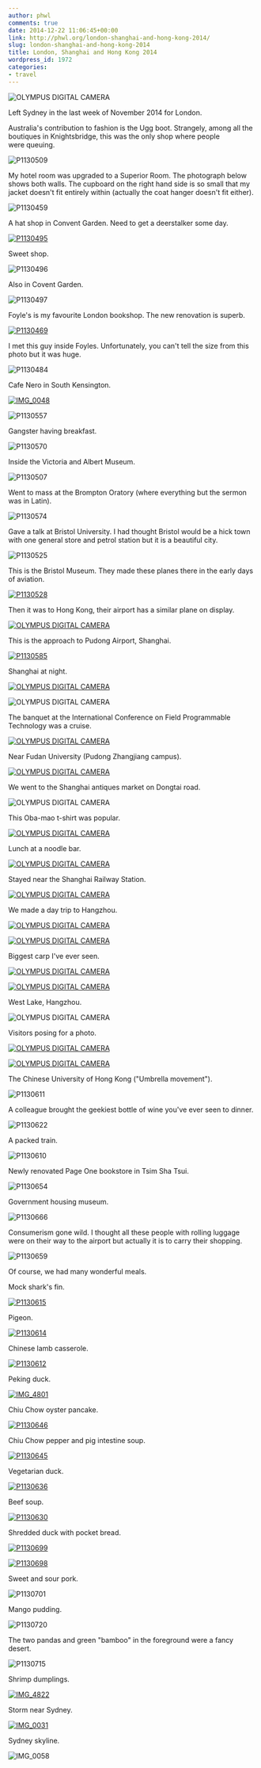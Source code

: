 ```yaml
---
author: phwl
comments: true
date: 2014-12-22 11:06:45+00:00
link: http://phwl.org/london-shanghai-and-hong-kong-2014/
slug: london-shanghai-and-hong-kong-2014
title: London, Shanghai and Hong Kong 2014
wordpress_id: 1972
categories:
- travel
---
```


![OLYMPUS DIGITAL CAMERA](http://phwl.org/wp-content/uploads/2014/12/PC140137-1024x768.jpg)

Left Sydney in the last week of November 2014 for London.

<!-- more -->

Australia's contribution to fashion is the Ugg boot. Strangely, among all the boutiques in Knightsbridge, this was the only shop where people were queuing.

![P1130509](http://phwl.org/wp-content/uploads/2014/12/P1130509-1024x768.jpg)

My hotel room was upgraded to a Superior Room. The photograph below shows both walls. The cupboard on the right hand side is so small that my jacket doesn't fit entirely within (actually the coat hanger doesn't fit either).

![P1130459](http://phwl.org/wp-content/uploads/2014/12/P1130459-1024x768.jpg)

A hat shop in Convent Garden. Need to get a deerstalker some day.

[![P1130495](http://phwl.org/wp-content/uploads/2014/12/P1130495-1024x768.jpg)](http://phwl.org/wp-content/uploads/2014/12/P1130495.jpg)

Sweet shop.

![P1130496](http://phwl.org/wp-content/uploads/2014/12/P1130496-1024x768.jpg)

Also in Covent Garden.

![P1130497](http://phwl.org/wp-content/uploads/2014/12/P1130497-1024x768.jpg)

Foyle's is my favourite London bookshop. The new renovation is superb.

[![P1130469](http://phwl.org/wp-content/uploads/2014/12/P1130469-1024x768.jpg)](http://phwl.org/wp-content/uploads/2014/12/P1130469.jpg)

I met this guy inside Foyles. Unfortunately, you can't tell the size from this photo but it was huge.

![P1130484](http://phwl.org/wp-content/uploads/2014/12/P1130484-1024x768.jpg)

Cafe Nero in South Kensington.

[![IMG_0048](http://phwl.org/wp-content/uploads/2014/12/IMG_0048-1024x764.jpg)](http://phwl.org/wp-content/uploads/2014/12/IMG_0048.jpg)

![P1130557](http://phwl.org/wp-content/uploads/2014/12/P1130557-1024x768.jpg)

Gangster having breakfast.

![P1130570](http://phwl.org/wp-content/uploads/2014/12/P1130570-1024x768.jpg)

Inside the Victoria and Albert Museum.

![P1130507](http://phwl.org/wp-content/uploads/2014/12/P1130507-1024x768.jpg)

Went to mass at the Brompton Oratory (where everything but the sermon was in Latin).

![P1130574](http://phwl.org/wp-content/uploads/2014/12/P1130574-768x1024.jpg)

Gave a talk at Bristol University. I had thought Bristol would be a hick town with one general store and petrol station but it is a beautiful city.

![P1130525](http://phwl.org/wp-content/uploads/2014/12/P1130525-768x1024.jpg)

This is the Bristol Museum. They made these planes there in the early days of aviation.

[![P1130528](http://phwl.org/wp-content/uploads/2014/12/P1130528-1024x768.jpg)](http://phwl.org/wp-content/uploads/2014/12/P1130528.jpg)

Then it was to Hong Kong, their airport has a similar plane on display.

[![OLYMPUS DIGITAL CAMERA](http://phwl.org/wp-content/uploads/2014/12/PC080014-1024x768.jpg)](http://phwl.org/wp-content/uploads/2014/12/PC080014.jpg)

This is the approach to Pudong Airport, Shanghai.

[![P1130585](http://phwl.org/wp-content/uploads/2014/12/P1130585-1024x768.jpg)](http://phwl.org/wp-content/uploads/2014/12/P1130585.jpg)

Shanghai at night.

[![OLYMPUS DIGITAL CAMERA](http://phwl.org/wp-content/uploads/2014/12/PC110102-1024x768.jpg)](http://phwl.org/wp-content/uploads/2014/12/PC110102.jpg)

![OLYMPUS DIGITAL CAMERA](http://phwl.org/wp-content/uploads/2014/12/PC110103-1024x768.jpg)

The banquet at the International Conference on Field Programmable Technology was a cruise.

[![OLYMPUS DIGITAL CAMERA](http://phwl.org/wp-content/uploads/2014/12/PC110027-1024x768.jpg)](http://phwl.org/wp-content/uploads/2014/12/PC110027.jpg)

Near Fudan University (Pudong Zhangjiang campus).

[![OLYMPUS DIGITAL CAMERA](http://phwl.org/wp-content/uploads/2014/12/PC090020-1024x768.jpg)](http://phwl.org/wp-content/uploads/2014/12/PC090020.jpg)

We went to the Shanghai antiques market on Dongtai road.

![OLYMPUS DIGITAL CAMERA](http://phwl.org/wp-content/uploads/2014/12/PC140150-1024x768.jpg)

This Oba-mao t-shirt was popular.

[![OLYMPUS DIGITAL CAMERA](http://phwl.org/wp-content/uploads/2014/12/PC140158-1024x768.jpg)](http://phwl.org/wp-content/uploads/2014/12/PC140158.jpg)

Lunch at a noodle bar.

[![OLYMPUS DIGITAL CAMERA](http://phwl.org/wp-content/uploads/2014/12/PC140130-1024x768.jpg)](http://phwl.org/wp-content/uploads/2014/12/PC140130.jpg)

Stayed near the Shanghai Railway Station.

[![OLYMPUS DIGITAL CAMERA](http://phwl.org/wp-content/uploads/2014/12/PC140124-1024x768.jpg)](http://phwl.org/wp-content/uploads/2014/12/PC140124.jpg)

We made a day trip to Hangzhou.

[![OLYMPUS DIGITAL CAMERA](http://phwl.org/wp-content/uploads/2014/12/PC150181-1024x768.jpg)](http://phwl.org/wp-content/uploads/2014/12/PC150181.jpg)

[![OLYMPUS DIGITAL CAMERA](http://phwl.org/wp-content/uploads/2014/12/PC150197-1024x768.jpg)](http://phwl.org/wp-content/uploads/2014/12/PC150197.jpg)

Biggest carp I've ever seen.

[![OLYMPUS DIGITAL CAMERA](http://phwl.org/wp-content/uploads/2014/12/PC150189-1024x768.jpg)](http://phwl.org/wp-content/uploads/2014/12/PC150189.jpg)

[![OLYMPUS DIGITAL CAMERA](http://phwl.org/wp-content/uploads/2014/12/PC150212-1024x768.jpg)](http://phwl.org/wp-content/uploads/2014/12/PC150212.jpg)

West Lake, Hangzhou.

![OLYMPUS DIGITAL CAMERA](http://phwl.org/wp-content/uploads/2014/12/PC150200-1024x768.jpg)

Visitors posing for a photo.

[![OLYMPUS DIGITAL CAMERA](http://phwl.org/wp-content/uploads/2014/12/PC150210-1024x768.jpg)](http://phwl.org/wp-content/uploads/2014/12/PC150210.jpg)

[![OLYMPUS DIGITAL CAMERA](http://phwl.org/wp-content/uploads/2014/12/PC150203-1024x768.jpg)](http://phwl.org/wp-content/uploads/2014/12/PC150203.jpg)

The Chinese University of Hong Kong ("Umbrella movement").

![P1130611](http://phwl.org/wp-content/uploads/2014/12/P1130611-1024x768.jpg)

A colleague brought the geekiest bottle of wine you've ever seen to dinner.

![P1130622](http://phwl.org/wp-content/uploads/2014/12/P1130622-768x1024.jpg)

A packed train.

![P1130610](http://phwl.org/wp-content/uploads/2014/12/P1130610-1024x768.jpg)

Newly renovated Page One bookstore in Tsim Sha Tsui.

![P1130654](http://phwl.org/wp-content/uploads/2014/12/P1130654-1024x768.jpg)

Government housing museum.

![P1130666](http://phwl.org/wp-content/uploads/2014/12/P1130666-1024x768.jpg)

Consumerism gone wild. I thought all these people with rolling luggage were on their way to the airport but actually it is to carry their shopping.

![P1130659](http://phwl.org/wp-content/uploads/2014/12/P1130659-1024x768.jpg)

Of course, we had many wonderful meals.

Mock shark's fin.

[![P1130615](http://phwl.org/wp-content/uploads/2014/12/P1130615-1024x768.jpg)](http://phwl.org/wp-content/uploads/2014/12/P1130615.jpg)

Pigeon.

[![P1130614](http://phwl.org/wp-content/uploads/2014/12/P1130614-1024x768.jpg)](http://phwl.org/wp-content/uploads/2014/12/P1130614.jpg)

Chinese lamb casserole.

[![P1130612](http://phwl.org/wp-content/uploads/2014/12/P1130612-1024x768.jpg)](http://phwl.org/wp-content/uploads/2014/12/P1130612.jpg)

Peking duck.

[![IMG_4801](http://phwl.org/wp-content/uploads/2014/12/IMG_4801-768x1024.jpg)](http://phwl.org/wp-content/uploads/2014/12/IMG_4801.jpg)

Chiu Chow oyster pancake.

[![P1130646](http://phwl.org/wp-content/uploads/2014/12/P1130646-1024x768.jpg)](http://phwl.org/wp-content/uploads/2014/12/P1130646.jpg)

Chiu Chow pepper and pig intestine soup.

[![P1130645](http://phwl.org/wp-content/uploads/2014/12/P1130645-1024x768.jpg)](http://phwl.org/wp-content/uploads/2014/12/P1130645.jpg)

Vegetarian duck.

[![P1130636](http://phwl.org/wp-content/uploads/2014/12/P1130636-1024x768.jpg)](http://phwl.org/wp-content/uploads/2014/12/P1130636.jpg)

Beef soup.

[![P1130630](http://phwl.org/wp-content/uploads/2014/12/P1130630-1024x768.jpg)](http://phwl.org/wp-content/uploads/2014/12/P1130630.jpg)

Shredded duck with pocket bread.

[![P1130699](http://phwl.org/wp-content/uploads/2014/12/P1130699-1024x768.jpg)](http://phwl.org/wp-content/uploads/2014/12/P1130699.jpg)

[![P1130698](http://phwl.org/wp-content/uploads/2014/12/P1130698-1024x768.jpg)](http://phwl.org/wp-content/uploads/2014/12/P1130698.jpg)

Sweet and sour pork.

![P1130701](http://phwl.org/wp-content/uploads/2014/12/P1130701-1024x768.jpg)

Mango pudding.

![P1130720](http://phwl.org/wp-content/uploads/2014/12/P1130720-1024x768.jpg)

The two pandas and green "bamboo" in the foreground were a fancy desert.

![P1130715](http://phwl.org/wp-content/uploads/2014/12/P1130715-1024x768.jpg)

Shrimp dumplings.

[![IMG_4822](http://phwl.org/wp-content/uploads/2014/12/IMG_4822-1024x768.jpg)](http://phwl.org/wp-content/uploads/2014/12/IMG_4822.jpg)

Storm near Sydney.

[![IMG_0031](http://phwl.org/wp-content/uploads/2014/12/IMG_0031-1024x768.jpg)](http://phwl.org/wp-content/uploads/2014/12/IMG_0031.jpg)

Sydney skyline.

![IMG_0058](http://phwl.org/wp-content/uploads/2014/12/IMG_0058-1024x782.jpg)
